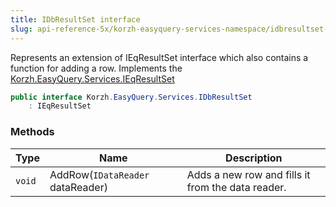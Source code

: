```yaml
---
title: IDbResultSet interface
slug: api-reference-5x/korzh-easyquery-services-namespace/idbresultset-interface
---
```


Represents an extension of IEqResultSet interface which also contains a function for adding a row.  Implements the [Korzh.EasyQuery.Services.IEqResultSet](//easyquery/docs/api-reference-5x/korzh-easyquery-services-namespace/ieqresultset-interface)
```csharp
public interface Korzh.EasyQuery.Services.IDbResultSet
    : IEqResultSet

```

### Methods

| Type | Name | Description | 
| --- | --- | --- | 
| `void` | AddRow(`IDataReader` dataReader) | Adds a new row and fills it from the data reader. |